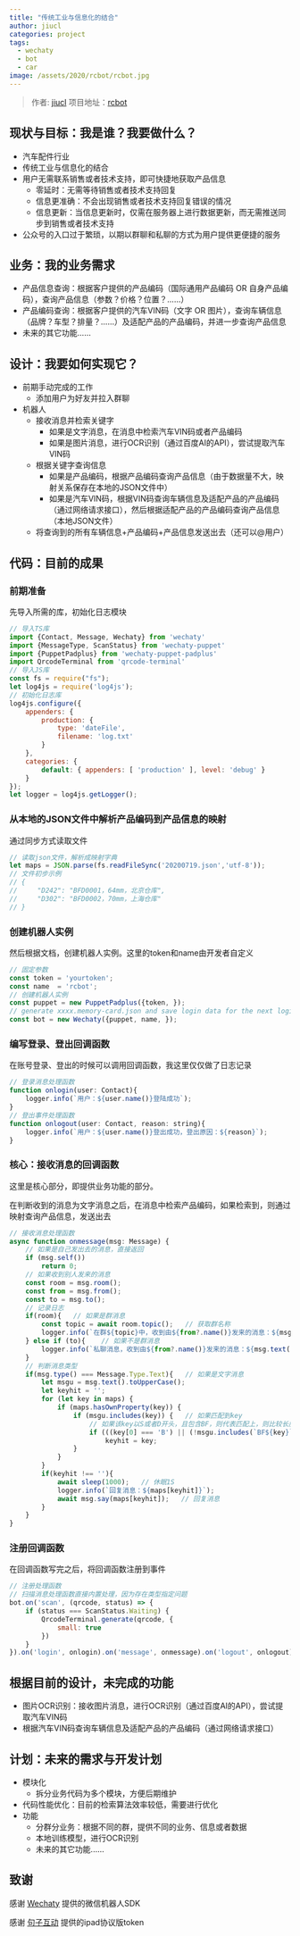 ```yaml
---
title: "传统工业与信息化的结合"
author: jiucl
categories: project
tags:
  - wechaty
  - bot
  - car
image: /assets/2020/rcbot/rcbot.jpg
---
```


> 作者: [jiucl](https://github.com/jiucl/)
> 项目地址：[rcbot](https://github.com/jiucl/rcbot)
<!--more-->

## 现状与目标：我是谁？我要做什么？

* 汽车配件行业
* 传统工业与信息化的结合
* 用户无需联系销售或者技术支持，即可快捷地获取产品信息
  * 零延时：无需等待销售或者技术支持回复
  * 信息更准确：不会出现销售或者技术支持回复错误的情况
  * 信息更新：当信息更新时，仅需在服务器上进行数据更新，而无需推送同步到销售或者技术支持
* 公众号的入口过于繁琐，以期以群聊和私聊的方式为用户提供更便捷的服务

## 业务：我的业务需求

* 产品信息查询：根据客户提供的产品编码（国际通用产品编码 OR 自身产品编码），查询产品信息（参数？价格？位置？......）
* 产品编码查询：根据客户提供的汽车VIN码（文字 OR 图片），查询车辆信息（品牌？车型？排量？......）及适配产品的产品编码，并进一步查询产品信息
* 未来的其它功能......

## 设计：我要如何实现它？

* 前期手动完成的工作
  * 添加用户为好友并拉入群聊
* 机器人
  * 接收消息并检索关键字
    * 如果是文字消息，在消息中检索汽车VIN码或者产品编码
    * 如果是图片消息，进行OCR识别（通过百度AI的API），尝试提取汽车VIN码
  * 根据关键字查询信息
    * 如果是产品编码，根据产品编码查询产品信息（由于数据量不大，映射关系保存在本地的JSON文件中）
    * 如果是汽车VIN码，根据VIN码查询车辆信息及适配产品的产品编码（通过网络请求接口），然后根据适配产品的产品编码查询产品信息（本地JSON文件）
  * 将查询到的所有车辆信息+产品编码+产品信息发送出去（还可以@用户）

## 代码：目前的成果

### 前期准备

先导入所需的库，初始化日志模块

```js
// 导入TS库
import {Contact, Message, Wechaty} from 'wechaty'
import {MessageType, ScanStatus} from 'wechaty-puppet'
import {PuppetPadplus} from 'wechaty-puppet-padplus'
import QrcodeTerminal from 'qrcode-terminal'
// 导入JS库
const fs = require("fs");
let log4js = require('log4js');
// 初始化日志库
log4js.configure({
    appenders: {
        production: {
            type: 'dateFile',
            filename: 'log.txt'
        }
    },
    categories: {
        default: { appenders: [ 'production' ], level: 'debug' }
    }
});
let logger = log4js.getLogger();
```

### 从本地的JSON文件中解析产品编码到产品信息的映射

通过同步方式读取文件

```js
// 读取json文件，解析成映射字典
let maps = JSON.parse(fs.readFileSync('20200719.json','utf-8'));
// 文件初步示例
// {
//     "D242": "BFD0001，64mm，北京仓库",
//     "D302": "BFD0002，70mm，上海仓库"
// }
```

### 创建机器人实例

然后根据文档，创建机器人实例。这里的token和name由开发者自定义

```js
// 固定参数
const token = 'yourtoken';
const name  = 'rcbot';
// 创建机器人实例
const puppet = new PuppetPadplus({token, });
// generate xxxx.memory-card.json and save login data for the next login
const bot = new Wechaty({puppet, name, });
```

### 编写登录、登出回调函数

在账号登录、登出的时候可以调用回调函数，我这里仅仅做了日志记录

```js
// 登录消息处理函数
function onlogin(user: Contact){
    logger.info(`用户：${user.name()}登陆成功`);
}
// 登出事件处理函数
function onlogout(user: Contact, reason: string){
    logger.info(`用户：${user.name()}登出成功，登出原因：${reason}`);
}
```

### 核心：接收消息的回调函数

这里是核心部分，即提供业务功能的部分。

在判断收到的消息为文字消息之后，在消息中检索产品编码，如果检索到，则通过映射查询产品信息，发送出去

```js
// 接收消息处理函数
async function onmessage(msg: Message) {
    // 如果是自己发出去的消息，直接返回
    if (msg.self())
        return 0;
    // 如果收到别人发来的消息
    const room = msg.room();
    const from = msg.from();
    const to = msg.to();
    // 记录日志
    if(room){   // 如果是群消息
        const topic = await room.topic();   // 获取群名称
        logger.info(`在群${topic}中，收到由${from?.name()}发来的消息：${msg.text()}`);
    } else if (to){    // 如果不是群消息
        logger.info(`私聊消息，收到由${from?.name()}发来的消息：${msg.text()}`);
    }
    // 判断消息类型
    if(msg.type() === Message.Type.Text){   // 如果是文字消息
        let msgu = msg.text().toUpperCase();
        let keyhit = '';
        for (let key in maps) {
            if (maps.hasOwnProperty(key)) {
                if (msgu.includes(key)) {   // 如果匹配到key
                    // 如果该key以S或者D开头，且包含BF，则代表匹配上，则比较长度
                    if (((key[0] === 'B') || (!msgu.includes(`BF${key}`))) && (keyhit.length < key.length))
                        keyhit = key;
                }
            }
        }
        if(keyhit !== ''){
            await sleep(1000);   // 休眠1S
            logger.info(`回复消息：${maps[keyhit]}`);
            await msg.say(maps[keyhit]);   // 回复消息
        }
    }
}
```

### 注册回调函数

在回调函数写完之后，将回调函数注册到事件

```js
// 注册处理函数
// 扫描消息处理函数直接内置处理，因为存在类型指定问题
bot.on('scan', (qrcode, status) => {
    if (status === ScanStatus.Waiting) {
        QrcodeTerminal.generate(qrcode, {
            small: true
        })
    }
}).on('login', onlogin).on('message', onmessage).on('logout', onlogout).start();

```

## 根据目前的设计，未完成的功能

* 图片OCR识别：接收图片消息，进行OCR识别（通过百度AI的API），尝试提取汽车VIN码
* 根据汽车VIN码查询车辆信息及适配产品的产品编码（通过网络请求接口）

## 计划：未来的需求与开发计划

* 模块化
  * 拆分业务代码为多个模块，方便后期维护
* 代码性能优化：目前的检索算法效率较低，需要进行优化
* 功能
  * 分群分业务：根据不同的群，提供不同的业务、信息或者数据
  * 本地训练模型，进行OCR识别
  * 未来的其它功能......

## 致谢

感谢 [Wechaty](https://wechaty.js.org/) 提供的微信机器人SDK

感谢 [句子互动](https://www.juzibot.com/) 提供的ipad协议版token
